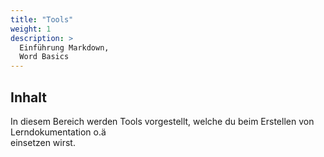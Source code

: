```yaml
---
title: "Tools"
weight: 1
description: >
  Einführung Markdown,  
  Word Basics
---
```


## Inhalt
In diesem Bereich werden Tools vorgestellt, welche du beim Erstellen von Lerndokumentation o.ä  
einsetzen wirst.
